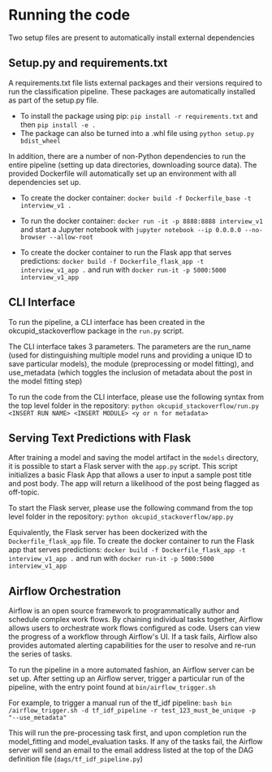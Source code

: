 # Running the code
 Two setup files are present to automatically install external dependencies
 
 ## Setup.py and requirements.txt
 A requirements.txt file lists external packages and their versions required
  to run the classification pipeline. These packages are automatically
   installed as part of the setup.py file.
   
 - To install the package using pip: `pip install -r requirements.txt` 
 and then `pip install -e .`
 - The package can also be turned into a .whl file using `python setup.py
 bdist_wheel`
 
In addition, there are a number of non-Python dependencies to run the
entire pipeline (setting up data directories, downloading source data). The
provided Dockerfile will automatically set up an environment with all
dependencies set up.

- To create the docker container:
`docker build -f Dockerfile_base -t interview_v1 .`
- To run the docker container:
`docker run -it -p 8888:8888 interview_v1` and start a Jupyter notebook with
 `jupyter notebook --ip 0.0.0.0 --no-browser --allow-root`
 
- To create the docker container to run the Flask app that serves predictions:
`docker build -f Dockerfile_flask_app -t interview_v1_app .`
and run with `docker run-it -p 5000:5000 interview_v1_app`
 
 
 ## CLI Interface
To run the pipeline, a CLI interface has been created in the
  okcupid_stackoverflow package in the `run.py` script.
  
The CLI interface takes 3 parameters. The parameters are the run_name (used
for distinguishing multiple model runs and providing a unique ID to save
particular models), the module (preprocessing or model fitting), and
use_metadata (which toggles the inclusion of metadata about the post in the
 model fitting step)
 
To run the code from the CLI interface, please use the following syntax from
the top level folder in the repository:
`python okcupid_stackoverflow/run.py <INSERT RUN NAME> <INSERT MODULE> <y or
 n for metadata>`

## Serving Text Predictions with Flask 
After training a model and saving the model artifact in the `models` directory,
it is possible to start a Flask server with the `app.py` script. This script
initializes a basic Flask App that allows a user to input a sample post
title and post body. The app will return a likelihood of the post being
flagged as off-topic.

To start the Flask server, please use the following command from the top
level folder in the repository:
`python okcupid_stackoverflow/app.py`

Equivalently, the Flask server has been dockerized with the
 `Dockerfile_flask_app` file. To create the docker container to run the Flask 
 app that serves predictions:
`docker build -f Dockerfile_flask_app -t interview_v1_app .`
and run with `docker run-it -p 5000:5000 interview_v1_app`
 

## Airflow Orchestration

Airflow is an open source framework to programmatically author and schedule
complex work flows. By chaining individual tasks together, Airflow allows
users to orchestrate work flows configured as code. Users can view the
progress of a workflow through Airflow's UI. If a task fails, Airflow also
provides automated alerting capabilities for the user to resolve and re-run 
the series of tasks.

To run the pipeline in a more automated fashion, an Airflow server can be set 
up. After setting up an Airflow server, trigger a particular run of the
pipeline, with the entry point found at `bin/airflow_trigger.sh`
  
For example, to trigger a manual run of the tf_idf pipeline: `bash bin
/airflow_trigger.sh -d tf_idf_pipeline -r test_123_must_be_unique -p "--use_metadata"`

This will run the pre-processing task first, and upon completion run the
model_fitting and model_evaluation tasks. If any of the tasks fail, the
Airflow server will send an email to the email address listed at the top of
the DAG definition file (`dags/tf_idf_pipeline.py`)


